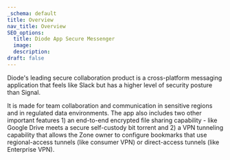```yaml
---
_schema: default
title: Overview
nav_title: Overview
SEO_options:
  title: Diode App Secure Messenger
  image:
  description:
draft: false
---
```

Diode's leading secure collaboration product is a cross-platform messaging application that feels like Slack but has a higher level of security posture than Signal.

It is made for team collaboration and communication in sensitive regions and in regulated data environments. The app also includes two other important features 1) an end-to-end encrypted file sharing capability - like Google Drive meets a secure self-custody bit torrent and 2) a VPN tunneling capability that allows the Zone owner to configure bookmarks that use regional-access tunnels (like consumer VPN) or direct-access tunnels (like Enterprise VPN).